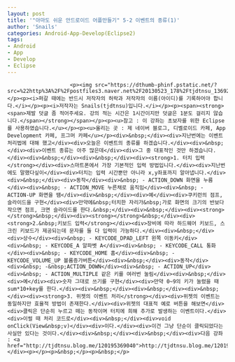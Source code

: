 ```yaml
---
layout: post
title: '"아마도 쉬운 안드로이드 어플만들기" 5-2 이벤트의 종류(1)'
author: 'Snails'
categories: Android-App-Develop(Eclipse2)
tags:
- Android
- App
- Develop
- Eclipse
---
```



<script> location.href='https://cafe.naver.com/develoid/288123' ; </script>


















						<p><img src="https://dthumb-phinf.pstatic.net/?src=%22http%3A%2F%2Fpostfiles3.naver.net%2F20130523_178%2Ftjdtnsu_1369283538974akCh1_JPEG%2Fand.jpg%3Ftype%3Dw2%22&amp;type=cafe_wa740"></p><p><i>퍼갈 때에는 반드시 저작자의 허락과 저작자의 이름(아이디)를 기록하어야 합니다.</i></p><p><i>저작자는 Snails(tjdtnsu)입니다.</i></p><p><span><strong><span>제발 덧글 좀 적어주세요. 강의 적는 시간은 1시간이지만 덧글은 1분도 걸리지 않습니다.</span></strong></span></p><p><u>참고 : 이 강좌는 초보자를 위한 Eclipse를 사용하였습니다.</u></p><p><u>올리는 곳 : 제 네이버 블로그, 디벨로이드 카페, App Development 카페, 프그머 카페</u></p><div>&nbsp;</div><div>지난번에는 이벤트 처리법에 대해 했고</div><div>오늘은 이벤트의 종류를 하겠습니다.</div><div>&nbsp;</div><div>이벤트 종류는 아주 많은데</div><div>그 중 대표적인 것만 하겠습니다.</div><div>&nbsp;</div><div>&nbsp;</div><div><strong>1. 터치 입력</strong></div><div>스마트폰에서 가장 기본적인 입력 방법입니다.</div><div>지난번에도 말했다싶이</div><div>터치는 입력 시간뿐만 아니라 x,y좌표까지 알아냅니다.</div><div>&nbsp;</div><div>동작</div><div>&nbsp; - ACTION_DOWN 화면을 누름</div><div>&nbsp; - ACTION_MOVE 누른채로 움직임</div><div>&nbsp; - ACTION-UP 화면을 땜</div><div>&nbsp;</div><div>예</div><div>쿠키런의 점프, 슬라이드을 구현</div><div>만약에&nbsp;터치한 자리가&nbsp;가로 화면의 크기의 반보다 작으면 점프, 크면 슬라이드를 한다.&nbsp;</div><div>&nbsp;</div><div><strong></strong>&nbsp;</div><div><strong></strong>&nbsp;</div><div><strong>2.&nbsp;키보드 입력</strong></div><div>장비에 따라 하드웨어 키보드, 스크린 키보드가 제공되는데 문자를 둘 다 입력이 가능하다.</div><div>&nbsp;</div><div>상수</div><div>&nbsp; - KEYCODE_DPAD_LEFT 왼쪽 이동키</div><div>&nbsp; - KEYCODE_A 알파벳 A</div><div>&nbsp; - KEYCODE_CALL 통화</div><div>&nbsp; - KEYCODE_HOME 홈</div><div>&nbsp; - KEYCODE_VOLUME_UP 볼륨증가버튼</div><div>&nbsp;</div><div>동작</div><div>&nbsp; -&nbsp;ACTION_DOWN</div><div>&nbsp; - ACTION_UP</div><div>&nbsp; - ACTION_MULTIPLE 같은 키를 여러번 눌림</div><div>&nbsp;</div><div>예</div><div>숫자 그대로 쓰기를 구현</div><div>만약 0~9의 키가 눌렸을 때 sum*10+key를 한다.</div><div>&nbsp;</div><div>&nbsp;</div><div>&nbsp;</div><div><strong>3. 위젯의 이벤트 처리</strong></div><div>위젯의 이벤트는 동일하지만 효율적 방법이 존재한다.</div><div>위젯의 대표적 예로 버튼을 해보면</div><div>클릭은 단순히 누르고 떼는 동작이며 터치에 희해 추가로 발생하는 이벤트이다.</div><div>이럴 때 처리 코드로</div><div>&nbsp;</div><div>void onClick(View&nbsp;v)</div><div>이다.</div><div>이건 그냥 단순이 클릭되었다는 사실만 있다는 것이다.</div><div>&nbsp;</div><div>&nbsp;</div><div>다음 강좌 : <a href="http://tjdtnsu.blog.me/120195369040">http://tjdtnsu.blog.me/120195369040</a></div><p></p><p>&nbsp;</p><p>&nbsp;</p>
